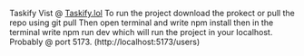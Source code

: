 Taskify
Vist  @ [Taskify.lol](https://www.taskify.lol/)
To run the project download the prokect or pull the repo using git pull 
Then open terminal and write npm install 
then in the terminal write npm run dev which will run the project in your localhost. Probably @ port 5173. (http://localhost:5173/users)
